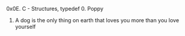 0x0E. C - Structures, typedef
0. Poppy
1. A dog is the only thing on earth that loves you more than you love yourself
